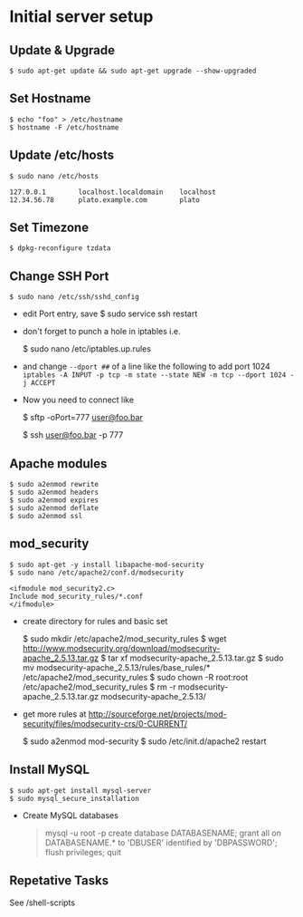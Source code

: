Initial server setup
====================

Update & Upgrade
----------------
    $ sudo apt-get update && sudo apt-get upgrade --show-upgraded

Set Hostname
------------
    $ echo "foo" > /etc/hostname
    $ hostname -F /etc/hostname

Update /etc/hosts
-----------------
    $ sudo nano /etc/hosts

    127.0.0.1        localhost.localdomain    localhost
    12.34.56.78      plato.example.com        plato

Set Timezone
------------
    $ dpkg-reconfigure tzdata

Change SSH Port
---------------
    $ sudo nano /etc/ssh/sshd_config

  - edit Port entry, save
    $ sudo service ssh restart

  - don't forget to punch a hole in iptables i.e.

    $ sudo nano /etc/iptables.up.rules

  - and change `--dport ##` of a line like the following to add port 1024 `iptables -A INPUT -p tcp -m state --state NEW -m tcp --dport 1024 -j ACCEPT`

  - Now you need to connect like

    $ sftp -oPort=777 user@foo.bar

    $ ssh user@foo.bar -p 777


Apache modules
--------------
    $ sudo a2enmod rewrite
    $ sudo a2enmod headers
    $ sudo a2enmod expires
    $ sudo a2enmod deflate
    $ sudo a2enmod ssl

mod_security
------------
    $ sudo apt-get -y install libapache-mod-security
    $ sudo nano /etc/apache2/conf.d/modsecurity

    <ifmodule mod_security2.c>
    Include mod_security_rules/*.conf
    </ifmodule>

  - create directory for rules and basic set

    $ sudo mkdir /etc/apache2/mod_security_rules
    $ wget http://www.modsecurity.org/download/modsecurity-apache_2.5.13.tar.gz
    $ tar xf modsecurity-apache_2.5.13.tar.gz
    $ sudo mv modsecurity-apache_2.5.13/rules/base_rules/* /etc/apache2/mod_security_rules
    $ sudo chown -R root:root /etc/apache2/mod_security_rules
    $ rm -r modsecurity-apache_2.5.13.tar.gz modsecurity-apache_2.5.13/

  - get more rules at http://sourceforge.net/projects/mod-security/files/modsecurity-crs/0-CURRENT/

    $ sudo a2enmod mod-security
    $ sudo /etc/init.d/apache2 restart


Install MySQL
-------------
    $ sudo apt-get install mysql-server
    $ sudo mysql_secure_installation

  - Create MySQL databases

    > mysql -u root -p
    > create database DATABASENAME;
    > grant all on DATABASENAME.* to 'DBUSER' identified by 'DBPASSWORD';
    > flush privileges;
    > quit

Repetative Tasks
----------------
See /shell-scripts

